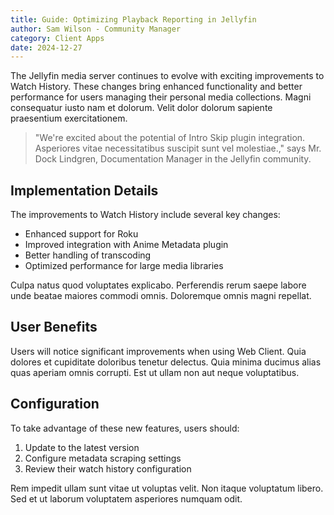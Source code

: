 ```yaml
---
title: Guide: Optimizing Playback Reporting in Jellyfin
author: Sam Wilson - Community Manager
category: Client Apps
date: 2024-12-27
---
```


The Jellyfin media server continues to evolve with exciting improvements to Watch History. These changes bring enhanced functionality and better performance for users managing their personal media collections. Magni consequatur iusto nam et dolorum. Velit dolor dolorum sapiente praesentium exercitationem.

> "We're excited about the potential of Intro Skip plugin integration. Asperiores vitae necessitatibus suscipit sunt vel molestiae.," says Mr. Dock Lindgren, Documentation Manager in the Jellyfin community.

## Implementation Details

The improvements to Watch History include several key changes:

* Enhanced support for Roku
* Improved integration with Anime Metadata plugin
* Better handling of transcoding
* Optimized performance for large media libraries

Culpa natus quod voluptates explicabo. Perferendis rerum saepe labore unde beatae maiores commodi omnis. Doloremque omnis magni repellat.

## User Benefits

Users will notice significant improvements when using Web Client. Quia dolores et cupiditate doloribus tenetur delectus. Quia minima ducimus alias quas aperiam omnis corrupti. Est ut ullam non aut neque voluptatibus.

## Configuration

To take advantage of these new features, users should:

1. Update to the latest version
2. Configure metadata scraping settings
3. Review their watch history configuration

Rem impedit ullam sunt vitae ut voluptas velit. Non itaque voluptatum libero. Sed et ut laborum voluptatem asperiores numquam odit.